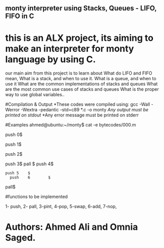 ## monty interpreter using Stacks, Queues - LIFO, FIFO in C

# this is an ALX project, its aiming to make an interpreter for monty language by using C.
 
our main aim from this project is to learn about What do LIFO and FIFO mean, What is a stack, and when to use it.
What is a queue, and when to use it What are the common implementations
of stacks and queues What are the most common use cases of stacks and queues
What is the proper way to use global variables..

#Compilation & Output
*These codes were compiled using: gcc -Wall -Werror -Wextra -pedantic -std=c89
*.c -o monty
*Any output must be printed on stdout*
*Any error message must be printed on stderr

#Examples
ahmed@ubuntu:~/monty$ cat -e bytecodes/000.m

push 0$

push 1$

push 2$

  push 3$
                   pall    $
push 4$

    push 5    $
      push    6        $
pall$

#functions to be implemented

1- push, 
2- pall,
3-pint,
4-pop,
5-swap,
6-add,
7-nop,

# Authors: Ahmed Ali and Omnia Saged.
